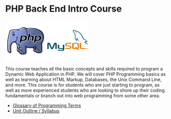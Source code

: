 PHP Back End Intro Course
=========================

![PHP](https://github.com/AustinCodingAcademy/PHPIntermediate/blob/master/images/php.png "PHP")       ![MySQL](https://github.com/AustinCodingAcademy/PHPIntermediate/blob/master/images/mysql.png "MySQL")

This course teaches all the basic concepts and skills required to program a Dynamic Web Application in PHP.  We will cover PHP Programming basics as well as learning about HTML Markup, Databases, the Unix Command Line, and more. This course is for students who are just starting to program, as well as more experienced students who are looking to shore up their coding fundamentals or branch out into web programming from some other area.

* [Glossary of Programming Terms](https://github.com/AustinCodingAcademy/PHPIntro/blob/master/Glossary.md)
* [Unit Outline / Syllabus](https://github.com/AustinCodingAcademy/PHPIntro/blob/master/UnitOutline.md)
